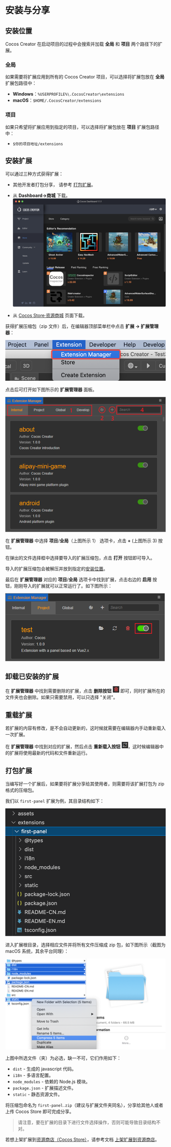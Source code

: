 # 安装与分享

## 安装位置
Cocos Creator 在启动项目的过程中会搜索并加载 **全局** 和 **项目** 两个路径下的扩展。

### 全局
如果需要将扩展应用到所有的 Cocos Creator 项目，可以选择将扩展包放在 **全局** 扩展包路径中：

- **Windows**：`%USERPROFILE%\.CocosCreator\extensions`
- **macOS**：`$HOME/.CocosCreator/extensions`

### 项目
如果只希望将扩展应用到指定的项目，可以选择将扩展包放在 **项目** 扩展包路径中：

- `$你的项目地址/extensions`


## 安装扩展

可以通过三种方式获得扩展：
- 其他开发者打包分享， 请参考 [打包扩展](#打包扩展)。

- 从 **Dashboard->商城** 下载。
![](./image/dashboard-store.png)

- 从 [Cocos Store·资源商城](http://store.cocos.com) 页面下载。

获得扩展压缩包（zip 文件）后，在编辑器顶部菜单栏中点击 **扩展 -> 扩展管理器**：

![](image/extension-manager-menu.png)

点击后可打开如下图所示的 **扩展管理器** 面板。

![](image/extension-manager.png)

在 **扩展管理器** 中选择 **项目**/**全局**（上图所示 1） 选项卡，点击 **+** (上图所示 3) 按钮。

在弹出的文件选择框中选择要导入的扩展压缩包，点击 **打开** 按钮即可导入。

导入的扩展压缩包会被解压并放到指定的[安装位置](#安装位置)。

最后在 **扩展管理器** 对应的 **项目**/**全局** 选项卡中找到扩展，点击右边的 **启用** 按钮，刚刚导入的扩展就可以正常运行了。如下图所示：

![](image/enable-extension.png)


## 卸载已安装的扩展

在 **扩展管理器** 中找到需要删除的扩展，点击 **删除按钮** ![delete](first/delete.png) 即可，同时扩展所在的文件夹也会删除。如果只需要禁用，可以只选择 "关闭"。

## 重载扩展

若扩展的内容有修改，是不会自动更新的，这时候就需要在编辑器内手动重新载入一次扩展。

在 **扩展管理器** 中找到对应的扩展，然后点击 **重新载入按钮** ![refresh](first/refresh.png)，这时候编辑器中的扩展将使用最新的代码和文件重新运行。

## 打包扩展

当编写好一个扩展后，如果要将扩展分享给其使用者，则需要将该扩展打包为 zip 格式的压缩包。

我们以 `first-panel` 扩展为例，其目录结构如下：

![](./first/extension-first-panel-folder-origin.png)

进入扩展根目录，选择相应文件并将所有文件压缩成 zip 包，如下图所示（截图为 macOS 系统，其余平台同理）：

![](./first/extension-first-panel-install.png)

上图中所选文件（夹）为必选，缺一不可，它们作用如下：
- `dist` - 生成的 javascript 代码。
- `i18n` - 多语言配置。
- `node_modules` - 依赖的 Node.js 模块。
- `package.json` - 扩展描述文件。
- `static` - 静态资源文件。

将压缩包命名为 `first-panel.zip`（建议与扩展文件夹同名），分享给其他人或者上传 Cocos Store 即可完成分享。

>请注意，要在扩展的目录下进行文件选择操作，否则可能导致目录结构不对。

若想上架扩展到[资源商店（Cocos Store）](https://store.cocos.com)，请参考文档 [上架扩展到资源商店](./store/upload-store.md)。